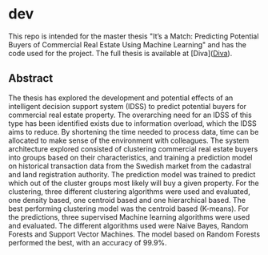 # dev
This repo is intended for the master thesis "It’s a Match: Predicting Potential Buyers of Commercial Real Estate Using Machine Learning" and has the code used for the project. The full thesis is available at [Diva](<a href="http://uu.diva-portal.org/smash/record.jsf?pid=diva2%3A1564447&dswid=-3743" target="_blank">Diva</a>).

## Abstract
The thesis has explored the development and potential effects of an intelligent decision support system (IDSS) to predict potential buyers for commercial real estate property. The overarching need for an IDSS of this type has been identified exists due to information overload, which the IDSS aims to reduce. By shortening the time needed to process data, time can be allocated to make sense of the environment with colleagues. The system architecture explored consisted of clustering commercial real estate buyers into groups based on their characteristics, and training a prediction model on historical transaction data from the Swedish market from the cadastral and land registration authority. The prediction model was trained to predict which out of the cluster groups most likely will buy a given property. For the clustering, three different clustering algorithms were used and evaluated, one density based, one centroid based and one hierarchical based. The best performing clustering model was the centroid based (K-means). For the predictions, three supervised Machine learning algorithms were used and evaluated. The different algorithms used were Naive Bayes, Random Forests and Support Vector Machines. The model based on Random Forests performed the best, with an accuracy of 99.9%.
